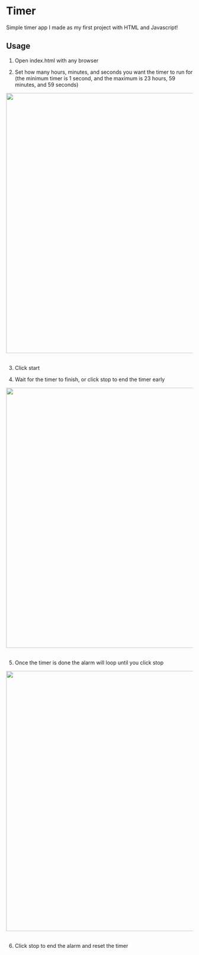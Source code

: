 # Timer
Simple timer app I made as my first project with HTML and Javascript!
## Usage
  1. Open index.html with any browser
     
  2. Set how many hours, minutes, and seconds you want the timer to run for (the minimum timer is 1 second, and the maximum is 23 hours, 59 minutes, and 59 seconds)
<div align="center"><image src="assets/Screenshot1.png" width = "700"></image></div> <br/>
     
  3. Click start
     
  4. Wait for the timer to finish, or click stop to end the timer early
  <div align="center"><image src="assets/Screenshot2.png" width = "700"></image></div> <br/>
    
  5. Once the timer is done the alarm will loop until you click stop
  <div align="center"><image src="assets/Screenshot3.png" width = "700"></image></div> <br/>

  6. Click stop to end the alarm and reset the timer
